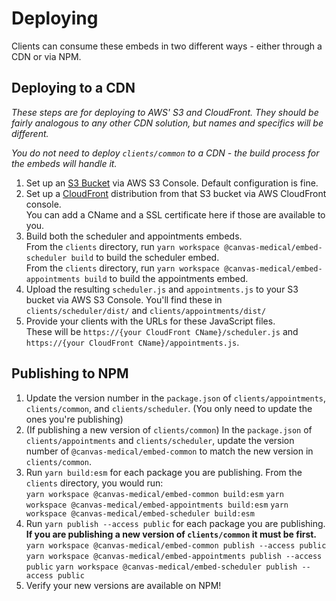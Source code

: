 # Deploying

Clients can consume these embeds in two different ways - either through a CDN or via NPM.

## Deploying to a CDN

_These steps are for deploying to AWS' S3 and CloudFront. They should be fairly analogous to any other CDN solution, but names and specifics will be different._

_You do not need to deploy `clients/common` to a CDN - the build process for the embeds will handle it._

1. Set up an [S3 Bucket](https://aws.amazon.com/s3/) via AWS S3 Console. Default configuration is fine.
2. Set up a [CloudFront](https://aws.amazon.com/cloudfront/) distribution from that S3 bucket via AWS CloudFront console.  
   You can add a CName and a SSL certificate here if those are available to you.
3. Build both the scheduler and appointments embeds.  
   From the `clients` directory, run `yarn workspace @canvas-medical/embed-scheduler build` to build the scheduler embed.  
   From the `clients` directory, run `yarn workspace @canvas-medical/embed-appointments build` to build the appointments embed.
4. Upload the resulting `scheduler.js` and `appointments.js` to your S3 bucket via AWS S3 Console.
   You'll find these in `clients/scheduler/dist/` and `clients/appointments/dist/`
5. Provide your clients with the URLs for these JavaScript files.  
   These will be `https://{your CloudFront CName}/scheduler.js` and `https://{your CloudFront CName}/appointments.js`.

## Publishing to NPM

1. Update the version number in the `package.json` of `clients/appointments`, `clients/common`, and `clients/scheduler`. (You only need to update the ones you're publishing)
2. (If publishing a new version of `clients/common`) In the `package.json` of `clients/appointments` and `clients/scheduler`, update the version number of `@canvas-medical/embed-common` to match the new version in `clients/common`.
3. Run `yarn build:esm` for each package you are publishing. From the `clients` directory, you would run:  
   `yarn workspace @canvas-medical/embed-common build:esm`
   `yarn workspace @canvas-medical/embed-appointments build:esm`
   `yarn workspace @canvas-medical/embed-scheduler build:esm`
4. Run `yarn publish --access public` for each package you are publishing. **If you are publishing a new version of `clients/common` it must be first.**
   `yarn workspace @canvas-medical/embed-common publish --access public`
   `yarn workspace @canvas-medical/embed-appointments publish --access public`
   `yarn workspace @canvas-medical/embed-scheduler publish --access public`
5. Verify your new versions are available on NPM!
